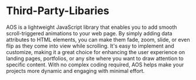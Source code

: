 # Third-Party-Libaries

AOS is a lightweight JavaScript library that enables you to add smooth scroll-triggered animations to your web page. By simply adding data attributes to HTML elements, you can make them fade, zoom, slide, or even flip as they come into view while scrolling. It's easy to implement and customize, making it a great choice for enhancing the user experience on landing pages, portfolios, or any site where you want to draw attention to specific content. With no complex coding required, AOS helps make your projects more dynamic and engaging with minimal effort.